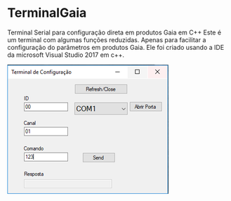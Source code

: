 # TerminalGaia
Terminal Serial para configuração direta em produtos Gaia em C++
Este é um terminal com algumas funções reduzidas. Apenas para facilitar a configuração do parâmetros em produtos Gaia. Ele foi criado usando a IDE da microsoft Visual Studio 2017 em c++.

![Screenshot](TerminalGaia/Capturar.PNG?raw=true "Title")
